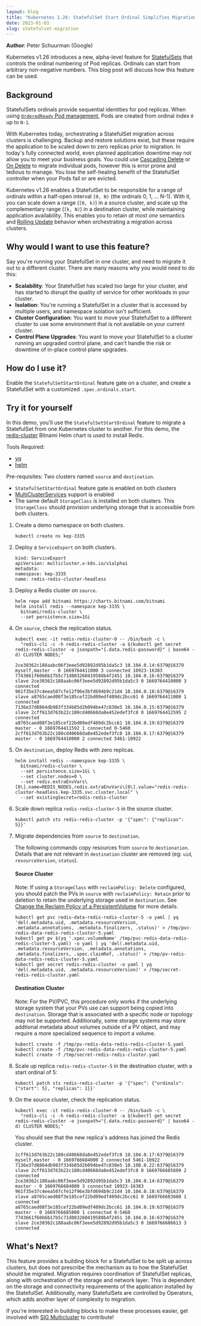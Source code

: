 ```yaml
---
layout: blog
title: "Kubernetes 1.26: StatefulSet Start Ordinal Simplifies Migration"
date: 2023-01-03
slug: statefulset-migration
---
```


**Author**: Peter Schuurman (Google)

Kubernetes v1.26 introduces a new, alpha-level feature for
[StatefulSets](/docs/concepts/workloads/controllers/statefulset/) that controls
the ordinal numbering of Pod replicas. Ordinals can start from arbitrary
non-negative numbers. This blog post will discuss how this feature can be
used.

## Background

StatefulSets ordinals provide sequential identities for pod replicas. When using
[`OrderedReady` Pod management](/docs/tutorials/stateful-application/basic-stateful-set/#orderedready-pod-management),
Pods are created from ordinal index `0` up to `N-1`.

With Kubernetes today, orchestrating a StatefulSet migration across clusters is
challenging. Backup and restore solutions exist, but these require the
application to be scaled down to zero replicas prior to migration. In today's
fully connected world, even planned application downtime may not allow you to
meet your business goals. You could use
[Cascading Delete](/docs/tutorials/stateful-application/basic-stateful-set/#cascading-delete)
or
[On Delete](/docs/tutorials/stateful-application/basic-stateful-set/#on-delete)
to migrate individual pods, however this is error prone and tedious to manage.
You lose the self-healing benefit of the StatefulSet controller when your Pods
fail or are evicted.

Kubernetes v1.26 enables a StatefulSet to be responsible for a range of ordinals
within a half-open interval `[0, N)` (the ordinals 0, 1, ... N-1).
With it, you can scale down a range
(`[0, k)`) in a source cluster, and scale up the complementary range (`[k, N)`)
in a destination cluster, while maintaining application availability. This
enables you to retain *at most one* semantics and
[Rolling Update](/docs/tutorials/stateful-application/basic-stateful-set/#rolling-update)
behavior when orchestrating a migration across clusters.

## Why would I want to use this feature?

Say you're running your StatefulSet in one cluster, and need to migrate it out
to a different cluster. There are many reasons why you would need to do this:
 * **Scalability**: Your StatefulSet has scaled too large for your cluster, and
   has started to disrupt the quality of service for other workloads in your
   cluster.
 * **Isolation**: You're running a StatefulSet in a cluster that is accessed 
   by multiple users, and namespace isolation isn't sufficient.
 * **Cluster Configuration**: You want to move your StatefulSet to a different
   cluster to use some environment that is not available on your current
   cluster.
 * **Control Plane Upgrades**: You want to move your StatefulSet to a cluster
   running an upgraded control plane, and can't handle the risk or downtime of
   in-place control plane upgrades.

## How do I use it?

Enable the `StatefulSetStartOrdinal` feature gate on a cluster, and create a
StatefulSet with a customized `.spec.ordinals.start`.

## Try it for yourself

In this demo, you'll use the `StatefulSetStartOrdinal` feature to migrate a
StatefulSet from one Kubernetes cluster to another. For this demo, the
[redis-cluster](https://github.com/bitnami/charts/tree/main/bitnami/redis-cluster)
Bitnami Helm chart is used to install Redis.

Tools Required:
 * [yq](https://github.com/mikefarah/yq)
 * [helm](https://helm.sh/docs/helm/helm_install/)

Pre-requisites: Two clusters named `source` and `destination`.
 * `StatefulSetStartOrdinal` feature gate is enabled on both clusters
 * [MultiClusterServices](https://github.com/kubernetes/enhancements/tree/master/keps/sig-multicluster/1645-multi-cluster-services-api)
support is enabled
 * The same default `StorageClass` is installed on both clusters. This
   `StorageClass` should provision underlying storage that is accessible from
   both clusters.

1. Create a demo namespace on both clusters.

   ```
   kubectl create ns kep-3335
   ```

2. Deploy a `ServiceExport` on both clusters.

   ```
   kind: ServiceExport
   apiVersion: multicluster.x-k8s.io/v1alpha1
   metadata:
   namespace: kep-3335
   name: redis-redis-cluster-headless
   ```

3. Deploy a Redis cluster on `source`.

   ```
   helm repo add bitnami https://charts.bitnami.com/bitnami
   helm install redis --namespace kep-3335 \
     bitnami/redis-cluster \
     --set persistence.size=1Gi
   ```

4. On `source`, check the replication status.

   ```
   kubectl exec -it redis-redis-cluster-0 -- /bin/bash -c \
     "redis-cli -c -h redis-redis-cluster -a $(kubectl get secret redis-redis-cluster -o jsonpath="{.data.redis-password}" | base64 -d) CLUSTER NODES;"
   ```

   ```
   2ce30362c188aabc06f3eee5d92892d95b1da5c3 10.104.0.14:6379@16379 myself,master - 0 1669764411000 3 connected 10923-16383                                                                                                                                              
   7743661f60b6b17b5c71d083260419588b4f2451 10.104.0.16:6379@16379 slave 2ce30362c188aabc06f3eee5d92892d95b1da5c3 0 1669764410000 3 connected                                                                                             
   961f35e37c4eea507cfe12f96e3bfd694b9c21d4 10.104.0.18:6379@16379 slave a8765caed08f3e185cef22bd09edf409dc2bcc61 0 1669764411000 1 connected                                                                                                             
   7136e37d8864db983f334b85d2b094be47c830e5 10.104.0.15:6379@16379 slave 2cff613d763b22c180cd40668da8e452edef3fc8 0 1669764412595 2 connected                                                                                                                    
   a8765caed08f3e185cef22bd09edf409dc2bcc61 10.104.0.19:6379@16379 master - 0 1669764411592 1 connected 0-5460                                                                                                                                                   
   2cff613d763b22c180cd40668da8e452edef3fc8 10.104.0.17:6379@16379 master - 0 1669764410000 2 connected 5461-10922
   ```

5. On `destination`, deploy Redis with zero replicas.

   ```
   helm install redis --namespace kep-3335 \
     bitnami/redis-cluster \
     --set persistence.size=1Gi \
     --set cluster.nodes=0 \
     --set redis.extraEnvVars\[0\].name=REDIS_NODES,redis.extraEnvVars\[0\].value="redis-redis-cluster-headless.kep-3335.svc.cluster.local" \
     --set existingSecret=redis-redis-cluster
   ```

6. Scale down replica `redis-redis-cluster-5` in the source cluster.

   ```
   kubectl patch sts redis-redis-cluster -p '{"spec": {"replicas": 5}}'
   ```

7. Migrate dependencies from `source` to `destination`.

   The following commands copy resources from `source` to `destionation`. Details
   that are not relevant in `destination` cluster are removed (eg: `uid`,
   `resourceVersion`, `status`).

   #### Source Cluster

   Note: If using a `StorageClass` with `reclaimPolicy: Delete` configured, you
         should patch the PVs in `source` with `reclaimPolicy: Retain` prior to
         deletion to retain the underlying storage used in `destination`. See
         [Change the Reclaim Policy of a PersistentVolume](/docs/tasks/administer-cluster/change-pv-reclaim-policy/)
         for more details.

   ```
   kubectl get pvc redis-data-redis-redis-cluster-5 -o yaml | yq 'del(.metadata.uid, .metadata.resourceVersion, .metadata.annotations, .metadata.finalizers, .status)' > /tmp/pvc-redis-data-redis-redis-cluster-5.yaml
   kubectl get pv $(yq '.spec.volumeName' /tmp/pvc-redis-data-redis-redis-cluster-5.yaml) -o yaml | yq 'del(.metadata.uid, .metadata.resourceVersion, .metadata.annotations, .metadata.finalizers, .spec.claimRef, .status)' > /tmp/pv-redis-data-redis-redis-cluster-5.yaml
   kubectl get secret redis-redis-cluster -o yaml | yq 'del(.metadata.uid, .metadata.resourceVersion)' > /tmp/secret-redis-redis-cluster.yaml
   ```

   #### Destination Cluster

   Note: For the PV/PVC, this procedure only works if the underlying storage system
         that your PVs use can support being copied into `destination`. Storage
         that is associated with a specific node or topology may not be supported.
         Additionally, some storage systems may store addtional metadata about
         volumes outside of a PV object, and may require a more specialized
         sequence to import a volume.

   ```
   kubectl create -f /tmp/pv-redis-data-redis-redis-cluster-5.yaml
   kubectl create -f /tmp/pvc-redis-data-redis-redis-cluster-5.yaml
   kubectl create -f /tmp/secret-redis-redis-cluster.yaml
   ```

8. Scale up replica `redis-redis-cluster-5` in the destination cluster, with a
   start ordinal of 5:

   ```
   kubectl patch sts redis-redis-cluster -p '{"spec": {"ordinals": {"start": 5}, "replicas": 1}}'
   ```

9. On the source cluster, check the replication status.

   ```
   kubectl exec -it redis-redis-cluster-0 -- /bin/bash -c \
     "redis-cli -c -h redis-redis-cluster -a $(kubectl get secret redis-redis-cluster -o jsonpath="{.data.redis-password}" | base64 -d) CLUSTER NODES;"
   ```

   You should see that the new replica's address has joined the Redis cluster.

   ```
   2cff613d763b22c180cd40668da8e452edef3fc8 10.104.0.17:6379@16379 myself,master - 0 1669766684000 2 connected 5461-10922
   7136e37d8864db983f334b85d2b094be47c830e5 10.108.0.22:6379@16379 slave 2cff613d763b22c180cd40668da8e452edef3fc8 0 1669766685609 2 connected
   2ce30362c188aabc06f3eee5d92892d95b1da5c3 10.104.0.14:6379@16379 master - 0 1669766684000 3 connected 10923-16383
   961f35e37c4eea507cfe12f96e3bfd694b9c21d4 10.104.0.18:6379@16379 slave a8765caed08f3e185cef22bd09edf409dc2bcc61 0 1669766683600 1 connected
   a8765caed08f3e185cef22bd09edf409dc2bcc61 10.104.0.19:6379@16379 master - 0 1669766685000 1 connected 0-5460
   7743661f60b6b17b5c71d083260419588b4f2451 10.104.0.16:6379@16379 slave 2ce30362c188aabc06f3eee5d92892d95b1da5c3 0 1669766686613 3 connected
   ```

## What's Next?

This feature provides a building block for a StatefulSet to be split up across
clusters, but does not prescribe the mechanism as to how the StatefulSet should
be migrated. Migration requires coordination of StatefulSet replicas, along with
orchestration of the storage and network layer. This is dependent on the storage
and connectivity requirements of the application installed by the StatefulSet.
Additionally, many StatefulSets are controlled by Operators, which adds another
layer of complexity to migration.

If you're interested in building blocks to make these processes easier, get
involved with
[SIG Multicluster](https://github.com/kubernetes/community/blob/master/sig-multicluster)
to contribute!
